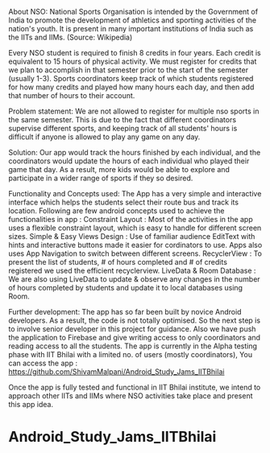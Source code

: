 About NSO: 
National Sports Organisation is intended by the Government of India to promote the development of athletics and sporting activities of the nation's youth.
It is present in many important institutions of India such as the IITs and IIMs.
(Source: Wikipedia)

Every NSO student is required to finish 8 credits in four years. Each credit is equivalent to 15 hours of physical activity. We must register for credits that we plan to accomplish in that semester prior to the start of the semester (usually 1-3).
Sports coordinators keep track of which students registered for how many credits and played how many hours each day, and then add that number of hours to their account.

Problem statement: We are not allowed to register for multiple nso sports in the same semester. This is due to the fact that different coordinators supervise different sports, and keeping track of all students' hours is difficult if anyone is allowed to play any game on any day.

Solution: Our app would track the hours finished by each individual, and the coordinators would update the hours of each individual who played their game that day. As a result, more kids would be able to explore and participate in a wider range of sports if they so desired.


Functionality and Concepts used:
The App has a very simple and interactive interface which helps the students select their route bus and track its location. Following are few android concepts used to achieve the functionalities in app :
Constraint Layout : Most of the activities in the app uses a flexible constraint layout, which is easy to handle for different screen sizes.
Simple & Easy Views Design : Use of familiar audience EditText with hints and interactive buttons made it easier for cordinators to use. Apps also uses App Navigation to switch between different screens.
RecyclerView : To present the list of students, # of hours completed and # of credits registered we used the efficient recyclerview.
LiveData & Room Database : We are also using LiveData to update & observe any changes in the number of hours completed by students and update it to local databases using Room. 


Further development:
The app has so far been built by novice Android developers. As a result, the code is not totally optimised. So the next step is to involve senior developer in this project for guidance. Also we have push the application to Firebase and give writing access to only coordinators and reading access to all the students.
The app is currently in the Alpha testing phase with IIT Bhilai with a limited no. of users (mostly coordinators), You can access the app : https://github.com/ShivamMalpani/Android_Study_Jams_IITBhilai

Once the app is fully tested and functional in IIT Bhilai institute, we intend to approach other IITs and IIMs where NSO activities take place and present this app idea. 
# Android_Study_Jams_IITBhilai
